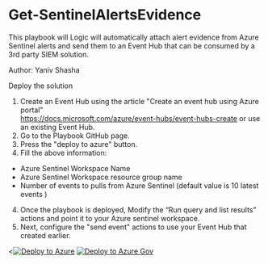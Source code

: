 # Get-SentinelAlertsEvidence

This playbook will Logic will automatically attach alert evidence from Azure Sentinel alerts and send them to an Event Hub that can be consumed by a 3rd party SIEM solution.


Author: Yaniv Shasha

Deploy the solution
1.	Create an Event Hub using the article "Create an event hub using Azure portal" <br>
https://docs.microsoft.com/azure/event-hubs/event-hubs-create or use an existing Event Hub.
2. Go to the Playbook GitHub page.<br>
3. Press the "deploy to azure" button.<br>
4. Fill the above information:<br>
- Azure Sentinel Workspace Name<br>
- Azure Sentinel Workspace resource group name<br>
- Number of events to pulls from Azure Sentinel (default value is 10 latest events )<br>

4.	Once the playbook is deployed, Modify the “Run query and list results” actions and point it to your Azure sentinel workspace.<br>
5.	Next, configure the "send event" actions to use your Event Hub that created earlier.<br>


<[![Deploy to Azure](https://aka.ms/deploytoazurebutton)](https://portal.azure.com/#create/Microsoft.Template/uri/https%3A%2F%2Fraw.githubusercontent.com%2FAzure%2FAzure-Sentinel%2Fmaster%2FPlaybooks%2FGet-SentinelAlertsEvidence%2Fazuredeploy.json)
[![Deploy to Azure Gov](https://aka.ms/deploytoazuregovbutton)](https://portal.azure.us/#create/Microsoft.Template/uri/https%3A%2F%2Fraw.githubusercontent.com%2FAzure%2FAzure-Sentinel%2Fmaster%2FPlaybooks%2FGet-SentinelAlertsEvidence%2Fazuredeploy.json)
